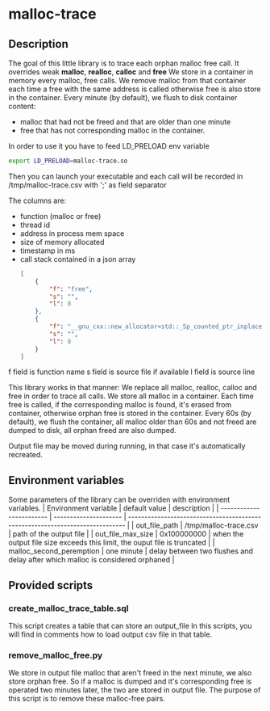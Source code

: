 # malloc-trace

## Description

The goal of this little library is to trace each orphan malloc free call. It overrides weak **malloc**, **realloc**, **calloc** and **free**
We store in a container in memory every malloc, free calls. We remove malloc from that container each time a free with the same address is called otherwise free is also store in the container.
Every minute (by default), we flush to disk container content:
 * malloc that had not be freed and that are older than one minute
 * free that has not corresponding malloc in the container.

In order to use it you have to feed LD_PRELOAD env variable
```bash
export LD_PRELOAD=malloc-trace.so
```
Then you can launch your executable and each call will be recorded in /tmp/malloc-trace.csv with ';' as field separator

The columns are:
* function (malloc or free)
* thread id
* address in process mem space
* size of memory allocated
* timestamp in ms
* call stack contained in a json array
    ```json
    [
        {
            "f": "free",
            "s": "",
            "l": 0
        },
        {
            "f": "__gnu_cxx::new_allocator<std::_Sp_counted_ptr_inplace<boost::asio::io_context, std::allocator<boost::asio::io_context>, (__gnu_cxx::_Lock_policy)2> >::deallocate(std::_Sp_counted_ptr_inplace<boost::asio::io_context, std::allocator<boost::asio::io_context>, (__gnu_cxx::_Lock_policy)2>*, unsigned long)",
            "s": "",
            "l": 0
        }
    ]
    ```
f field is function name
s field is source file if available
l field is source line

This library works in that manner:
We replace all malloc, realloc, calloc and free in order to trace all calls.
We store all malloc in a container. Each time free is called, if the corresponding malloc is found, it's erased from container, 
otherwise orphan free is stored in the container.
Every 60s (by default), we flush the container, all malloc older than 60s and not freed are dumped to disk, all orphan freed are also dumped.

Output file may be moved during running, in that case it's automatically recreated.

## Environment variables
Some parameters of the library can be overriden with environment variables.
| Environment variable     | default value         | description                                                                   |
| ------------------------ | --------------------- | ----------------------------------------------------------------------------- |
| out_file_path            | /tmp/malloc-trace.csv | path of the output file                                                       |
| out_file_max_size        | 0x100000000           | when the output file size exceeds this limit, the ouput file is truncated     |
| malloc_second_peremption | one minute            | delay between two flushes and delay after which malloc is considered orphaned |

## Provided scripts

### create_malloc_trace_table.sql
This script creates a table that can store an output_file
In this scripts, you will find in comments how to load output csv file in that table.

### remove_malloc_free.py
We store in output file malloc that aren't freed in the next minute, we also store orphan free.
So if a malloc is dumped and it's corresponding free is operated two minutes later, the two are stored in output file.
The purpose of this script is to remove these malloc-free pairs.
